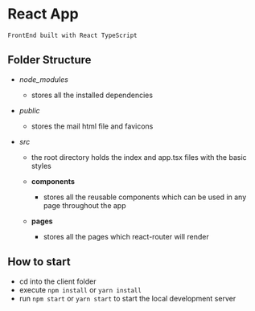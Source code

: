 # React App

    FrontEnd built with React TypeScript

## Folder Structure

-   _node_modules_

    -   stores all the installed dependencies

-   _public_

    -   stores the mail html file and favicons

-   _src_

    -   the root directory holds the index and app.tsx files with the basic styles

    -   **components**
        -   stores all the reusable components which can be used in any page throughout the app
    -   **pages**
        -   stores all the pages which react-router will render

## How to start

-   cd into the client folder
-   execute `npm install` or `yarn install`
-   run `npm start` or `yarn start` to start the local development server
